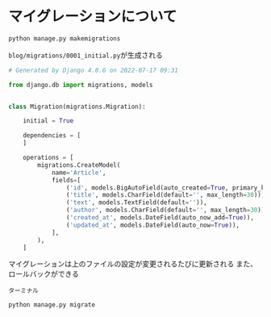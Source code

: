 # マイグレーションについて

```python
python manage.py makemigrations
```

`blog/migrations/0001_initial.py`が生成される

```python
# Generated by Django 4.0.6 on 2022-07-17 09:31

from django.db import migrations, models


class Migration(migrations.Migration):

    initial = True

    dependencies = [
    ]

    operations = [
        migrations.CreateModel(
            name='Article',
            fields=[
                ('id', models.BigAutoField(auto_created=True, primary_key=True, serialize=False, verbose_name='ID')),
                ('title', models.CharField(default='', max_length=30)),
                ('text', models.TextField(default='')),
                ('author', models.CharField(default='', max_length=30)),
                ('created_at', models.DateField(auto_now_add=True)),
                ('updated_at', models.DateField(auto_now=True)),
            ],
        ),
    ]

```

マイグレーションは上のファイルの設定が変更されるたびに更新される
また、ロールバックができる

`ターミナル`

```bash
python manage.py migrate
```
